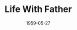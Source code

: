 ---
title: Life With Father
date: 1959-05-27
closing_date: 1959-06-06
layout: productions
playbill:
Theatre: Theatre Jacksonville
Venue: Little Theatre
cast:
- Annie: Barbara Sellers
- Vinnie: Peggy Gift
- Clarence: Dick Wright
- John: Rusty Bridges
- Whitney: Christopher Root
- Harlan: Si Newman
- Father: Erd Wilson, Jr.
- Margaret: Virginia Swenson
- Cora: Sarah McConnell
- Mary Skinner: Diane Shackleton
- Rev. Dr. Lloyd: Charles Doyal
- Delia: Susan Massey
- Nora: Marie Logan
- Dr. Humphreys: Art Logan
- Dr. Somers: Monte Shanks
- Maggie: Mary Kilpatrick
crew:
- Designer and Director: Maurice Geoffrey
- Stage Manager: Glenn H. Logan
- book-holder: Susan Massey
- Lighting:
  - Bob Kornegay
  - Norman Howard
  - Frances Andrews
- Sound Effects:
  - Dorothy Massey
  - Eldene Moulton
- Properties:
  - Dorothy Portnoy
  - Pat Jones
  - Gayle Swymer
  - Louise Lee
  - Marie Logan
  - Barbara Sellers
  - Mary Kilpatrick
  - Sue Henderson
- Wardrobe:
  - Doris Edwards
  - Anna Chaisson
- Make-Up:
  - Polly Clendening
  - Elmo Lehman
  - Beverly Fink
  - Linda Davis
  - Kathy Dunham
  - Abbey I. Fink
- Scenery:
  - Frank Ridge
  - Mark Harris
  - Joe Sloan
  - Florence Seymour
  - Buzzy Klausner
  - Bunni Thornhill
  - Art Logan
  - Glenn H. Logan
  - Marie Logan
  - Bob Kornegay
  - Thelma Mayeron
  - Gayle Swymer
  - Mary Kilpatrick
  - Sylvester Scotti
  - Chuck Doyal
  - Dave Adams
  - Norman Howard
orchestra:
---